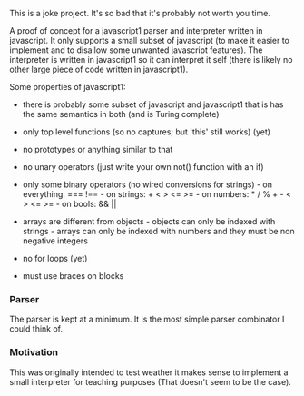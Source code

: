 This is a joke project. It's so bad that it's probably not worth you time.

A proof of concept for a javascript1 parser and interpreter written in
javascript. It only supports a small subset of javascript (to make it easier
to implement and to disallow some unwanted javascript features). The
interpreter is written in javascript1 so it can interpret it self (there is
likely no other large piece of code written in javascript1).

Some properties of javascript1:

- there is probably some subset of javascript and javascript1 that is
  has the same semantics in both (and is Turing complete)

- only top level functions (so no captures; but 'this' still works) (yet)
- no prototypes or anything similar to that
- no unary operators (just write your own not() function with an if)
- only some binary operators (no wired conversions for strings)
        - on everything: === !==
        - on strings: + < > <= >=
        - on numbers: * / % + - < > <= >=
        - on bools: && ||
- arrays are different from objects
        - objects can only be indexed with strings
        - arrays can only be indexed with numbers and they must be non negative
          integers
- no for loops (yet)
- must use braces on blocks


### Parser

The parser is kept at a minimum. It is the most simple parser combinator I
could think of.

### Motivation

This was originally intended to test weather it makes sense to implement a
small interpreter for teaching purposes (That doesn't seem to be the case).




